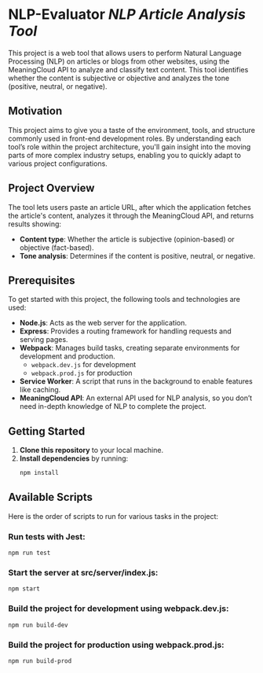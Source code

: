# NLP-Evaluator ***NLP Article Analysis Tool***

This project is a web tool that allows users to perform Natural Language Processing (NLP) on articles or blogs from other websites, using the MeaningCloud API to analyze and classify text content. This tool identifies whether the content is subjective or objective and analyzes the tone (positive, neutral, or negative).

## Motivation

This project aims to give you a taste of the environment, tools, and structure commonly used in front-end development roles. By understanding each tool’s role within the project architecture, you'll gain insight into the moving parts of more complex industry setups, enabling you to quickly adapt to various project configurations.

## Project Overview

The tool lets users paste an article URL, after which the application fetches the article's content, analyzes it through the MeaningCloud API, and returns results showing:

- **Content type**: Whether the article is subjective (opinion-based) or objective (fact-based).
- **Tone analysis**: Determines if the content is positive, neutral, or negative.

## Prerequisites

To get started with this project, the following tools and technologies are used:

- **Node.js**: Acts as the web server for the application.
- **Express**: Provides a routing framework for handling requests and serving pages.
- **Webpack**: Manages build tasks, creating separate environments for development and production.
  - `webpack.dev.js` for development
  - `webpack.prod.js` for production
- **Service Worker**: A script that runs in the background to enable features like caching.
- **MeaningCloud API**: An external API used for NLP analysis, so you don’t need in-depth knowledge of NLP to complete the project.

## Getting Started

1. **Clone this repository** to your local machine.
2. **Install dependencies** by running:
   ```bash
   npm install

## Available Scripts
Here is the order of scripts to run for various tasks in the project:

### Run tests with Jest:
`npm run test`

### Start the server at src/server/index.js:
`npm start`

### Build the project for development using webpack.dev.js:
`npm run build-dev`

### Build the project for production using webpack.prod.js:
`npm run build-prod`
